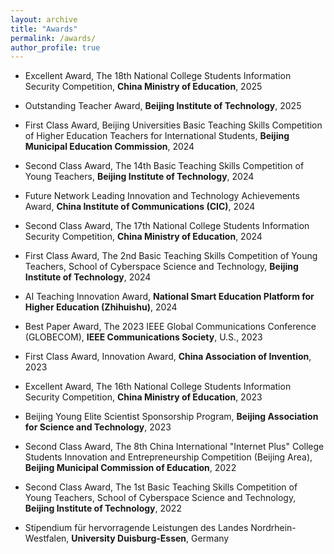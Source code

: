 ```yaml
---
layout: archive
title: "Awards"
permalink: /awards/
author_profile: true
---
```

* Excellent Award, The 18th National College Students Information Security Competition, **China Ministry of Education**, 2025

* Outstanding Teacher Award, **Beijing Institute of Technology**, 2025

* First Class Award, Beijing Universities Basic Teaching Skills Competition of Higher Education Teachers for International Students, **Beijing Municipal Education Commission**, 2024

* Second Class Award, The 14th Basic Teaching Skills Competition of Young Teachers, **Beijing Institute of Technology**, 2024

* Future Network Leading Innovation and Technology Achievements Award, **China Institute of Communications (CIC)**, 2024

* Second Class Award, The 17th National College Students Information Security Competition, **China Ministry of Education**, 2024

* First Class Award, The 2nd Basic Teaching Skills Competition of Young Teachers, School of Cyberspace Science and Technology, **Beijing Institute of Technology**, 2024 

* AI Teaching Innovation Award, **National Smart Education Platform for Higher Education (Zhihuishu)**, 2024

* Best Paper Award, The 2023 IEEE Global Communications Conference (GLOBECOM), **IEEE Communications Society**, U.S., 2023

* First Class Award, Innovation Award, **China Association of Invention**, 2023

* Excellent Award, The 16th National College Students Information Security Competition, **China Ministry of Education**, 2023

* Beijing Young Elite Scientist Sponsorship Program, **Beijing Association for Science and Technology**, 2023

* Second Class Award, The 8th China International "Internet Plus" College Students Innovation and Entrepreneurship Competition (Beijing Area), **Beijing Municipal Commission of Education**, 2022 

* Second Class Award, The 1st Basic Teaching Skills Competition of Young Teachers, School of Cyberspace Science and Technology, **Beijing Institute of Technology**, 2022 

* Stipendium für hervorragende Leistungen des Landes Nordrhein-Westfalen, **University Duisburg-Essen**, Germany